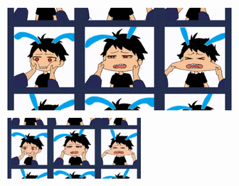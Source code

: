 ![alt text](https://github.com/arslanbekzhaparov/arslanbekzhaparov/blob/main/about%20me%20background.gif?raw=true)

<img
  src="https://github.com/arslanbekzhaparov/arslanbekzhaparov/blob/main/about%20me%20background.gif?raw=true"
  alt="Alt text"
  title="Optional title"
  style="display: inline-block; margin: 0 auto; max-width: 300px"/>
